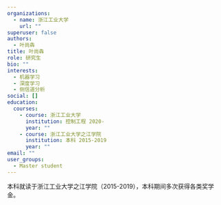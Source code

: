 ```yaml
---
organizations:
  - name: 浙江工业大学
    url: ""
superuser: false
authors:
  - 叶尚犇
title: 叶尚犇
role: 研究生
bio: ""
interests:
  - 机器学习
  - 深度学习
  - 侧信道分析
social: []
education:
  courses:
    - course: 浙江工业大学
      institution: 控制工程 2020-
      year: ""
    - course: 浙江工业大学之江学院
      institution: 本科 2015-2019
      year: ""
email: ""
user_groups:
  - Master student
---
```

本科就读于浙江工业大学之江学院（2015-2019），本科期间多次获得各类奖学金。